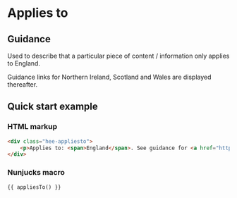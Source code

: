 # Applies to

## Guidance
Used to describe that a particular piece of content / information only applies to England.

Guidance links for Northern Ireland, Scotland and Wales are displayed thereafter.

## Quick start example

### HTML markup

```html
<div class="hee-appliesto">
    <p>Applies to: <span>England</span>. See guidance for <a href="https://www.nimdta.gov.uk/">Northern Ireland</a>, <a href="https://www.nes.scot.nhs.uk/">Scotland</a> and <a href="https://heiw.nhs.wales/">Wales</a>.</p>
</div>
```

### Nunjucks macro

```html
{{ appliesTo() }}
```